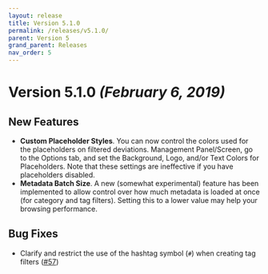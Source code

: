 ```yaml
---
layout: release
title: Version 5.1.0
permalink: /releases/v5.1.0/
parent: Version 5
grand_parent: Releases
nav_order: 5
---
```


# Version 5.1.0 *(February 6, 2019)*

## New Features

- **Custom Placeholder Styles**. You can now control the colors used for the placeholders on filtered deviations. Management Panel/Screen, go to the Options tab, and set the Background, Logo, and/or Text Colors for Placeholders. Note that these settings are ineffective if you have placeholders disabled.
- **Metadata Batch Size**. A new (somewhat experimental) feature has been implemented to allow control over how much metadata is loaded at once (for category and tag filters). Setting this to a lower value may help your browsing performance.

## Bug Fixes

- Clarify and restrict the use of the hashtag symbol (`#`) when creating tag filters ([#57](https://github.com/rthaut/DeviantArt-Filter/issues/57))
